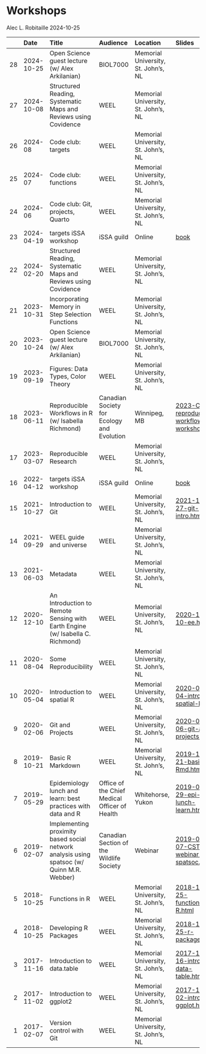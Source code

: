 Workshops
================
Alec L. Robitaille
2024-10-25

|  | Date | Title | Audience | Location | Slides | Resources |
|---:|:---|:---|:---|:---|:---|:---|
| 28 | 2024-10-25 | Open Science guest lecture (w/ Alex Arkilanian) | BIOL7000 | Memorial University, St. John’s, NL | []() | []() |
| 27 | 2024-10-08 | Structured Reading, Systematic Maps and Reviews using Covidence | WEEL | Memorial University, St. John’s, NL | []() | []() |
| 26 | 2024-08 | Code club: targets | WEEL | Memorial University, St. John’s, NL | []() | []() |
| 25 | 2024-07 | Code club: functions | WEEL | Memorial University, St. John’s, NL | []() | []() |
| 24 | 2024-06 | Code club: Git, projects, Quarto | WEEL | Memorial University, St. John’s, NL | []() | []() |
| 23 | 2024-04-19 | targets iSSA workshop | iSSA guild | Online | [book](https://issa-guild.github.io/book/) | [targets-issa](https://github.com/robitalec/targets-issa) |
| 22 | 2024-02-20 | Structured Reading, Systematic Maps and Reviews using Covidence | WEEL | Memorial University, St. John’s, NL | []() | []() |
| 21 | 2023-10-31 | Incorporating Memory in Step Selection Functions | WEEL | Memorial University, St. John’s, NL | []() | []() |
| 20 | 2023-10-24 | Open Science guest lecture (w/ Alex Arkilanian) | BIOL7000 | Memorial University, St. John’s, NL | []() | []() |
| 19 | 2023-09-19 | Figures: Data Types, Color Theory | WEEL | Memorial University, St. John’s, NL | []() | []() |
| 18 | 2023-06-11 | Reproducible Workflows in R (w/ Isabella Richmond) | Canadian Society for Ecology and Evolution | Winnipeg, MB | [2023-CSEE-reproducible-workflows-workshop](https://github.com/robitalec/2023-CSEE-reproducible-workflows-workshop) | []() |
| 17 | 2023-03-07 | Reproducible Research | WEEL | Memorial University, St. John’s, NL | []() | []() |
| 16 | 2022-04-12 | targets iSSA workshop | iSSA guild | Online | [book](https://issa-guild.github.io/book/) | [targets-issa](https://github.com/robitalec/targets-issa) |
| 15 | 2021-10-27 | Introduction to Git | WEEL | Memorial University, St. John’s, NL | [2021-10-27-git-intro.html](https://robitalec.github.io/workshops/2021-10-27-git-intro.html) | [2021-10-27-git-intro](https://github.com/robitalec/workshops/tree/master/2021-10-27-git-intro) |
| 14 | 2021-09-29 | WEEL guide and universe | WEEL | Memorial University, St. John’s, NL | []() | [guide](https://weel.gitlab.io/guide/) |
| 13 | 2021-06-03 | Metadata | WEEL | Memorial University, St. John’s, NL | []() | [metadata](https://weel.gitlab.io/metadata/) |
| 12 | 2020-12-10 | An Introduction to Remote Sensing with Earth Engine (w/ Isabella C. Richmond) | WEEL | Memorial University, St. John’s, NL | [2020-12-10-ee.html](https://robitalec.github.io/workshops/2020-12-10-ee.html) | [2020-12-10-ee](https://github.com/robitalec/workshops/tree/master/2020-12-10-ee) |
| 11 | 2020-08-04 | Some Reproducibility | WEEL | Memorial University, St. John’s, NL | []() | [2020-08-04-some-reproducibility](https://github.com/robitalec/workshops/tree/master/2020-08-04-some-reproducibility) |
| 10 | 2020-05-04 | Introduction to spatial R | WEEL | Memorial University, St. John’s, NL | [2020-05-04-intro-spatial-R.html](https://robitalec.github.io/workshops/2020-05-04-intro-spatial-R.html) | [2020-05-04-intro-spatial-r](https://github.com/robitalec/workshops/tree/master/2020-05-04-intro-spatial-r) |
| 9 | 2020-02-06 | Git and Projects | WEEL | Memorial University, St. John’s, NL | [2020-02-06-git-and-projects.html](https://robitalec.github.io/workshops/2020-02-06-git-and-projects.html) | [2020-02-06-git-and-projects](https://github.com/robitalec/workshops/tree/master/2020-02-06-git-and-projects) |
| 8 | 2019-10-21 | Basic R Markdown | WEEL | Memorial University, St. John’s, NL | [2019-10-21-basic-Rmd.html](https://robitalec.github.io/workshops/2019-10-21-basic-Rmd.html) | [2019-10-21-basic-rmd](https://github.com/robitalec/workshops/tree/master/2019-10-21-basic-rmd) |
| 7 | 2019-05-29 | Epidemiology lunch and learn: best practices with data and R | Office of the Chief Medical Officer of Health | Whitehorse, Yukon | [2019-05-29-epi-lunch-learn.html](https://robitalec.github.io/workshops/2019-05-29-epi-lunch-learn.html) | [2019-05-29-epi-lunch-learn](https://github.com/robitalec/workshops/tree/master/2019-05-29-epi-lunch-learn) |
| 6 | 2019-02-07 | Implementing proximity based social network analysis using spatsoc (w/ Quinn M.R. Webber) | Canadian Section of the Wildlife Society | Webinar | [2019-02-07-CSTWS-webinar-spatsoc.html](https://robitalec.github.io/workshops/2019-02-07-CSTWS-webinar-spatsoc.html) | [2019-02-07-CSTWS-webinar-spatsoc](https://github.com/robitalec/workshops/tree/master/2019-02-07-CSTWS-webinar-spatsoc) |
| 5 | 2018-10-25 | Functions in R | WEEL | Memorial University, St. John’s, NL | [2018-10-25-functions-in-R.html](https://robitalec.github.io/workshops/2018-10-25-functions-in-R.html) | [2018-10-25-functions-in-r](https://github.com/robitalec/workshops/tree/master/2018-10-25-functions-in-r) |
| 4 | 2018-10-25 | Developing R Packages | WEEL | Memorial University, St. John’s, NL | [2018-10-25-r-packages.html](https://robitalec.github.io/workshops/2018-10-25-r-packages.html) | [2018-10-25-r-packages](https://github.com/robitalec/workshops/tree/master/2018-10-25-r-packages) |
| 3 | 2017-11-16 | Introduction to data.table | WEEL | Memorial University, St. John’s, NL | [2017-11-16-intro-data-table.html](https://robitalec.github.io/workshops/2017-11-16-intro-data-table.html) | [2017-11-16-intro-data-table](https://github.com/robitalec/workshops/tree/master/2017-11-16-intro-data-table) |
| 2 | 2017-11-02 | Introduction to ggplot2 | WEEL | Memorial University, St. John’s, NL | [2017-11-02-intro-ggplot.html](https://robitalec.github.io/workshops/2017-11-02-intro-ggplot.html) | [2017-11-02-intro-ggplot](https://github.com/robitalec/workshops/tree/master/2017-11-02-intro-ggplot) |
| 1 | 2017-02-07 | Version control with Git | WEEL | Memorial University, St. John’s, NL | []() | [2017-02-07-version-control-with-git](https://github.com/robitalec/workshops/tree/master/2017-02-07-version-control-with-git) |
